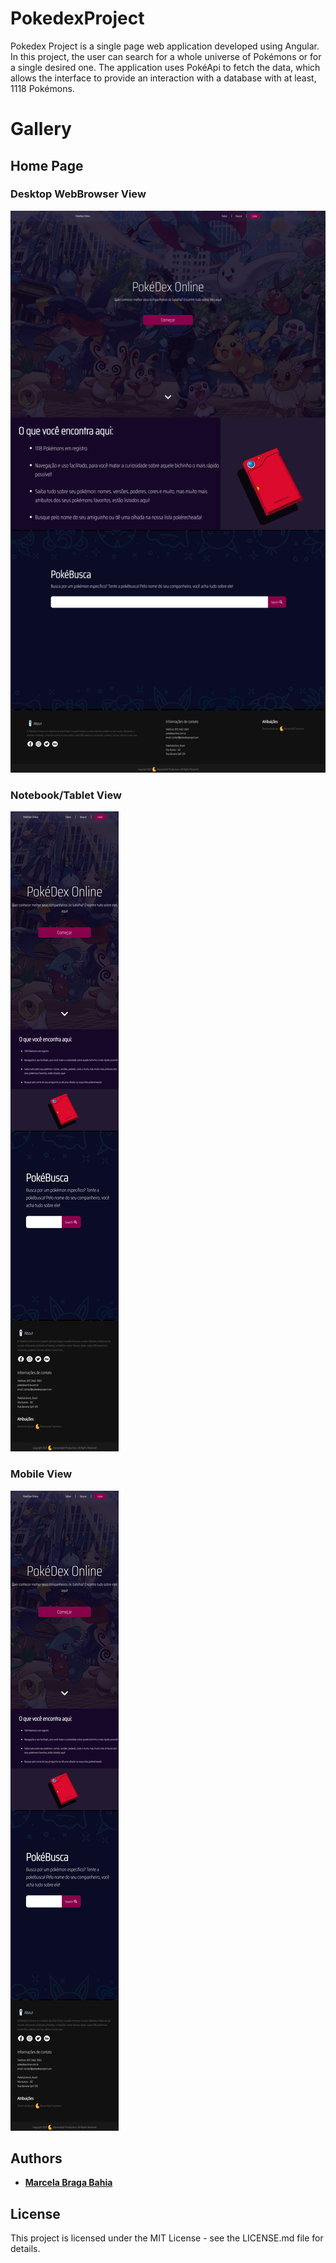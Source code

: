 # PokedexProject

Pokedex Project is a single page web application developed using Angular. In this project, the user can search for a whole universe of Pokémons or for a single desired one. The application uses PokéApi to fetch the data, which allows the interface to provide an interaction with a database with at least, 1118 Pokémons.

# Gallery
## Home Page
### Desktop WebBrowser View
![alt text](Screenshots/homepage.png?raw=true "Desktop WebBrowser")
### Notebook/Tablet View
![alt text](Screenshots/homepage-md.png?raw=true "Tablet/Notebook WebBrowser")
### Mobile View
![alt text](Screenshots/homepage-md.png?raw=true "Mobile WebBrowser")
## Authors

* [**Marcela Braga Bahia**](https://github.com/mrssolarisdev)

## License

This project is licensed under the MIT License - see the LICENSE.md file for details.
